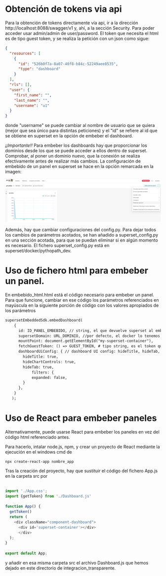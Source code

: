# Obtención de tokens via api
Para la obtención de tokens directamente vía api, ir a la dirección http://localhost:8088/swagger/v1 y, ahí, a la sección Security. Para poder acceder usar admin/admin de user/password.
El token que necesita el html es de tipo guest token, y se realiza la petición con un json como sigue:

```json
{
  "resources": [
    {
      "id": "526b0f7a-8a07-40f8-b84c-52249aee8535",
      "type": "dashboard"
    }
  ],
  "rls": [],
  "user": {
    "first_name": "",
    "last_name": "",
    "username": "u1"
  }
}
```
donde "username" se puede cambiar al nombre de usuario que se quiera (mejor que sea único para distintas peticiones) y el "id" se refiere al id que se obtiene en superset en la opción de embeber el dashboard.

*¡¡Importante!!* Para embeber los dashboards hay que proporcionar los dominios desde los que se puede acceder a ellos dentro de superset. Comprobar, al poner un dominio nuevo, que la conexión se realiza efectivamente antes de realizar más cambios.
La configuración de embebido de un panel en superset se hace en la opción remarcada en la imagen:

![](images/embeber_panel_1.png)

Además, hay que cambiar configuraciones del config.py. Para dejar todos los cambios de parámetros acotados, se han añadido a superset_config.py en una sección acotada, para que se puedan eliminar si en algún momento es necesario. El fichero superset_config.py está en superset/docker/pythopath_dev.

# Uso de fichero html para embeber un panel.
En embebido_html.html está el código necesario para embeber un panel. Para que funcione, cambiar en ese código los parámetros referenciados en mayúscula en la siguiente porción de código con los valores apropiados de los parámetros 
```html
supersetEmbeddedSdk.embedDashboard(
    { 
      id: ID_PANEL_EMBEBIDO, // string, el que devuelve superset al embeber panel según la imagen mostrada en la sección anterior 
      supersetDomain: URL_DOMINIO, //por defecto, el docker lo tenemos montado en http://localhost:8088  
      mountPoint: document.getElementById("my-superset-container"),
      fetchGuestToken: () => GUEST_TOKEN, # tipo string, es el token que se devuelve vía api con la consulta anterior (se puede consultar a la api con get/post) 
      dashboardUiConfig: { // dashboard UI config: hideTitle, hideTab, hideChartControls, filters.visible, filters.expanded (optional)
        hideTitle: true,
        hideChartControls: true,
        hideTab: true,
            filters: {
            expanded: false,
        }
      },
    }
   );
```

# Uso de React para embeber paneles
Alternativamente, puede usarse React para embeber los paneles en vez del código html referenciado antes.

Para hacerlo, intalar node.js, npm, y crear un proyecto de React mediante la ejecución en el windows cmd de
```console
npx create-react-app nombre_app
```

Tras la creación del proyecto, hay que sustituir el código del fichero App.js en la carpeta src por
```javascript

import './App.css';
import {getToken} from './Dashboard.js'

function App() {
  getToken()
  return (
    <div className="component-dashboard">
      <div id='superset-container'></div>
      </div>
  );
}

export default App;
```
y añadir en esa misma carpeta src el archivo Dashboard.js que hemos dejado en este directorio de integracion_transparente.
